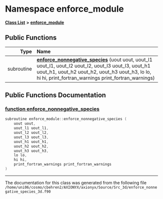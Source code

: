 
# Namespace enforce\_module


[**Class List**](annotated.md) **>** [**enforce\_module**](namespaceenforce__module.md)




















## Public Functions

| Type | Name |
| ---: | :--- |
|  subroutine | [**enforce\_nonnegative\_species**](namespaceenforce__module.md#function-enforce-nonnegative-species) (uout uout, uout\_l1 uout\_l1, uout\_l2 uout\_l2, uout\_l3 uout\_l3, uout\_h1 uout\_h1, uout\_h2 uout\_h2, uout\_h3 uout\_h3, lo lo, hi hi, print\_fortran\_warnings print\_fortran\_warnings) <br> |








## Public Functions Documentation


### <a href="#function-enforce-nonnegative-species" id="function-enforce-nonnegative-species">function enforce\_nonnegative\_species </a>


```cpp
subroutine enforce_module::enforce_nonnegative_species (
    uout uout,
    uout_l1 uout_l1,
    uout_l2 uout_l2,
    uout_l3 uout_l3,
    uout_h1 uout_h1,
    uout_h2 uout_h2,
    uout_h3 uout_h3,
    lo lo,
    hi hi,
    print_fortran_warnings print_fortran_warnings
) 
```



------------------------------
The documentation for this class was generated from the following file `/home/uni06/cosmo/cbehren2/AXIONYX/axionyx/Source/Src_3d/enforce_nonnegative_species_3d.f90`